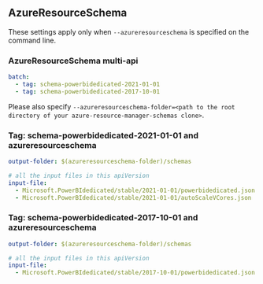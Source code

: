 ## AzureResourceSchema

These settings apply only when `--azureresourceschema` is specified on the command line.

### AzureResourceSchema multi-api

``` yaml $(azureresourceschema) && $(multiapi)
batch:
  - tag: schema-powerbidedicated-2021-01-01
  - tag: schema-powerbidedicated-2017-10-01

```

Please also specify `--azureresourceschema-folder=<path to the root directory of your azure-resource-manager-schemas clone>`.

### Tag: schema-powerbidedicated-2021-01-01 and azureresourceschema

``` yaml $(tag) == 'schema-powerbidedicated-2021-01-01' && $(azureresourceschema)
output-folder: $(azureresourceschema-folder)/schemas

# all the input files in this apiVersion
input-file:
  - Microsoft.PowerBIdedicated/stable/2021-01-01/powerbidedicated.json
  - Microsoft.PowerBIdedicated/stable/2021-01-01/autoScaleVCores.json

```

### Tag: schema-powerbidedicated-2017-10-01 and azureresourceschema

``` yaml $(tag) == 'schema-powerbidedicated-2017-10-01' && $(azureresourceschema)
output-folder: $(azureresourceschema-folder)/schemas

# all the input files in this apiVersion
input-file:
  - Microsoft.PowerBIdedicated/stable/2017-10-01/powerbidedicated.json

```
